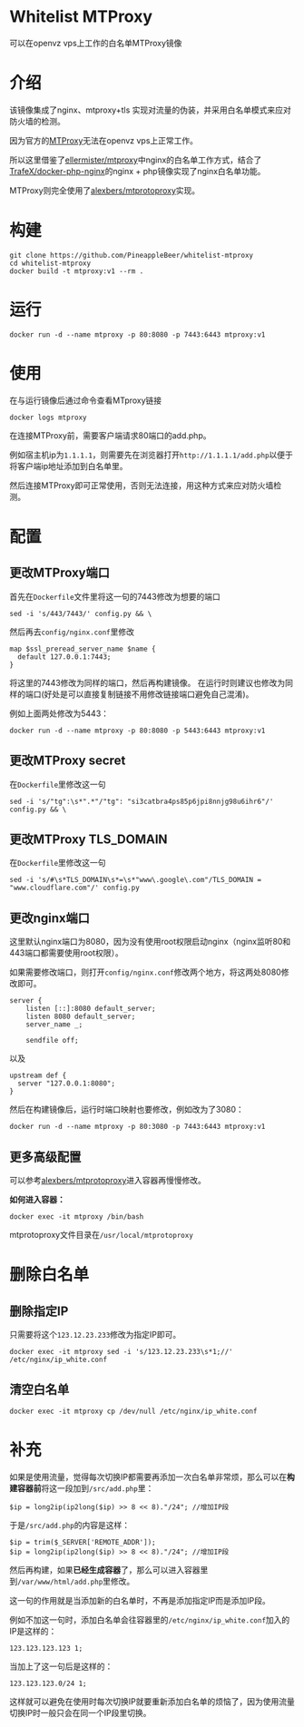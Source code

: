 <!--
 * @Author: zym
 * @Date: 2021-12-01 20:09:27
 * @LastEditors: zym
 * @LastEditTime: 2021-12-13 18:27:16
 * @Description: 
 * @FilePath: \mymtproxy\README.md
-->
# Whitelist MTProxy
可以在openvz vps上工作的白名单MTProxy镜像

# 介绍
该镜像集成了nginx、mtproxy+tls 实现对流量的伪装，并采用白名单模式来应对防火墙的检测。

因为官方的[MTProxy](https://github.com/TelegramMessenger/MTProxy)无法在openvz vps上正常工作。

所以这里借鉴了[ellermister/mtproxy](https://github.com/ellermister/mtproxy)中nginx的白名单工作方式，结合了[TrafeX/docker-php-nginx](https://github.com/TrafeX/docker-php-nginx)的nginx + php镜像实现了nginx白名单功能。

MTProxy则完全使用了[alexbers/mtprotoproxy](https://github.com/alexbers/mtprotoproxy)实现。

# 构建
    git clone https://github.com/PineappleBeer/whitelist-mtproxy 
    cd whitelist-mtproxy
    docker build -t mtproxy:v1 --rm .

# 运行
    docker run -d --name mtproxy -p 80:8080 -p 7443:6443 mtproxy:v1

# 使用
在与运行镜像后通过命令查看MTproxy链接

    docker logs mtproxy

在连接MTProxy前，需要客户端请求80端口的add.php。

例如宿主机ip为`1.1.1.1`，则需要先在浏览器打开`http://1.1.1.1/add.php`以便于将客户端ip地址添加到白名单里。

然后连接MTProxy即可正常使用，否则无法连接，用这种方式来应对防火墙检测。

# 配置
## 更改MTProxy端口
首先在`Dockerfile`文件里将这一句的7443修改为想要的端口

    sed -i 's/443/7443/' config.py && \

然后再去`config/nginx.conf`里修改

    map $ssl_preread_server_name $name {
      default 127.0.0.1:7443;
    }

将这里的7443修改为同样的端口，然后再构建镜像。
在运行时则建议也修改为同样的端口(好处是可以直接复制链接不用修改链接端口避免自己混淆)。

例如上面两处修改为5443：

    docker run -d --name mtproxy -p 80:8080 -p 5443:6443 mtproxy:v1

## 更改MTProxy secret
在`Dockerfile`里修改这一句

    sed -i 's/"tg":\s*".*"/"tg": "si3catbra4ps85p6jpi8nnjg98u6ihr6"/' config.py && \

## 更改MTProxy TLS_DOMAIN
在`Dockerfile`里修改这一句

    sed -i 's/#\s*TLS_DOMAIN\s*=\s*"www\.google\.com"/TLS_DOMAIN = "www.cloudflare.com"/' config.py 

## 更改nginx端口
这里默认nginx端口为8080，因为没有使用root权限启动nginx（nginx监听80和443端口都需要使用root权限）。

如果需要修改端口，则打开`config/nginx.conf`修改两个地方，将这两处8080修改即可。

    server {
        listen [::]:8080 default_server;
        listen 8080 default_server;
        server_name _;

        sendfile off;

以及

    upstream def {
      server "127.0.0.1:8080";
    }
  
然后在构建镜像后，运行时端口映射也要修改，例如改为了3080：

    docker run -d --name mtproxy -p 80:3080 -p 7443:6443 mtproxy:v1

## 更多高级配置
可以参考[alexbers/mtprotoproxy](https://github.com/alexbers/mtprotoproxy)进入容器再慢慢修改。

**如何进入容器：**

    docker exec -it mtproxy /bin/bash

mtprotoproxy文件目录在`/usr/local/mtprotoproxy`

# 删除白名单
## 删除指定IP
只需要将这个`123.12.23.233`修改为指定IP即可。

    docker exec -it mtproxy sed -i 's/123.12.23.233\s*1;//' /etc/nginx/ip_white.conf

## 清空白名单

    docker exec -it mtproxy cp /dev/null /etc/nginx/ip_white.conf

# 补充
如果是使用流量，觉得每次切换IP都需要再添加一次白名单非常烦，那么可以在**构建容器前**将这一段加到`/src/add.php`里：

    $ip = long2ip(ip2long($ip) >> 8 << 8)."/24"; //增加IP段	

于是`/src/add.php`的内容是这样：

    $ip = trim($_SERVER['REMOTE_ADDR']);
    $ip = long2ip(ip2long($ip) >> 8 << 8)."/24"; //增加IP段	

然后再构建，如果**已经生成容器**了，那么可以进入容器里到`/var/www/html/add.php`里修改。

这一句的作用就是当添加新的白名单时，不再是添加指定IP而是添加IP段。

例如不加这一句时，添加白名单会往容器里的`/etc/nginx/ip_white.conf`加入的IP是这样的：

    123.123.123.123 1;

当加上了这一句后是这样的：

    123.123.123.0/24 1;

这样就可以避免在使用时每次切换IP就要重新添加白名单的烦恼了，因为使用流量切换IP时一般只会在同一个IP段里切换。

